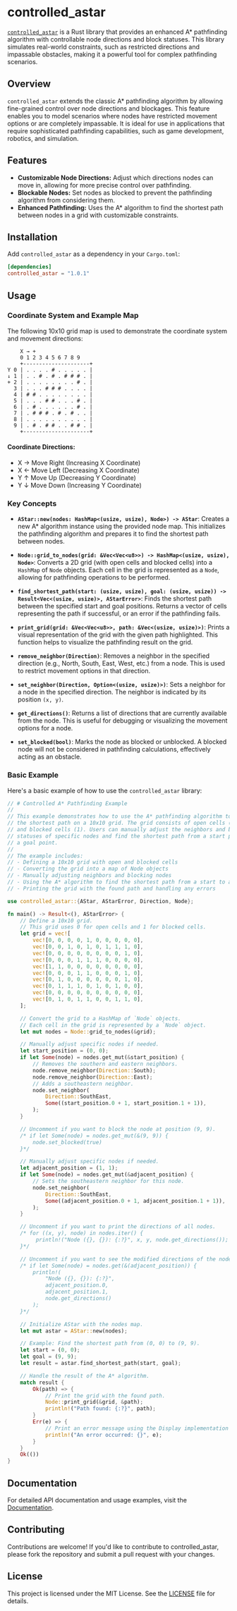 # controlled_astar

[`controlled_astar`](https://crates.io/crates/controlled_astar) is a Rust library that provides an enhanced A\* pathfinding algorithm with controllable node directions and block statuses. This library simulates real-world constraints, such as restricted directions and impassable obstacles, making it a powerful tool for complex pathfinding scenarios.

## Overview

`controlled_astar` extends the classic A\* pathfinding algorithm by allowing fine-grained control over node directions and blockages. This feature enables you to model scenarios where nodes have restricted movement options or are completely impassable. It is ideal for use in applications that require sophisticated pathfinding capabilities, such as game development, robotics, and simulation.

## Features

- **Customizable Node Directions:** Adjust which directions nodes can move in, allowing for more precise control over pathfinding.
- **Blockable Nodes:** Set nodes as blocked to prevent the pathfinding algorithm from considering them.
- **Enhanced Pathfinding:** Uses the A\* algorithm to find the shortest path between nodes in a grid with customizable constraints.

## Installation

Add `controlled_astar` as a dependency in your `Cargo.toml`:

```toml
[dependencies]
controlled_astar = "1.0.1"
```

## Usage

### Coordinate System and Example Map

The following 10x10 grid map is used to demonstrate the coordinate system and movement directions:

```
    X → +
    0 1 2 3 4 5 6 7 8 9
    +---------------------+
Y 0 | . . . . # . . . . . |
↓ 1 | . . # . # . # # # . |
+ 2 | . . . . . . . . # . |
  3 | . . . # # # . . . . |
  4 | # # . . . . . . . . |
  5 | . . . # # . . . # . |
  6 | . # . . . . . . # . |
  7 | . # # # . # . # . . |
  8 | . . . . . . . . . . |
  9 | . # . # # . . # # . |
    +---------------------+
```

#### Coordinate Directions:

- X → Move Right (Increasing X Coordinate)
- X ← Move Left (Decreasing X Coordinate)
- Y ↑ Move Up (Decreasing Y Coordinate)
- Y ↓ Move Down (Increasing Y Coordinate)

### Key Concepts

- **`AStar::new(nodes: HashMap<(usize, usize), Node>) -> AStar`**: Creates a new A\* algorithm instance using the provided node map. This initializes the pathfinding algorithm and prepares it to find the shortest path between nodes.

- **`Node::grid_to_nodes(grid: &Vec<Vec<u8>>) -> HashMap<(usize, usize), Node>`**: Converts a 2D grid (with open cells and blocked cells) into a `HashMap` of `Node` objects. Each cell in the grid is represented as a `Node`, allowing for pathfinding operations to be performed.

- **`find_shortest_path(start: (usize, usize), goal: (usize, usize)) -> Result<Vec<(usize, usize)>, AStarError>`**: Finds the shortest path between the specified start and goal positions. Returns a vector of cells representing the path if successful, or an error if the pathfinding fails.

- **`print_grid(grid: &Vec<Vec<u8>>, path: &Vec<(usize, usize)>)`**: Prints a visual representation of the grid with the given path highlighted. This function helps to visualize the pathfinding result on the grid.

- **`remove_neighbor(Direction)`**: Removes a neighbor in the specified direction (e.g., North, South, East, West, etc.) from a node. This is used to restrict movement options in that direction.

- **`set_neighbor(Direction, Option<(usize, usize)>)`**: Sets a neighbor for a node in the specified direction. The neighbor is indicated by its position `(x, y)`.

- **`get_directions()`**: Returns a list of directions that are currently available from the node. This is useful for debugging or visualizing the movement options for a node.

- **`set_blocked(bool)`**: Marks the node as blocked or unblocked. A blocked node will not be considered in pathfinding calculations, effectively acting as an obstacle.

### Basic Example

Here's a basic example of how to use the `controlled_astar` library:

```rust
// # Controlled A* Pathfinding Example
//
// This example demonstrates how to use the A* pathfinding algorithm to find
// the shortest path on a 10x10 grid. The grid consists of open cells (0)
// and blocked cells (1). Users can manually adjust the neighbors and block
// statuses of specific nodes and find the shortest path from a start point to
// a goal point.
//
// The example includes:
// - Defining a 10x10 grid with open and blocked cells
// - Converting the grid into a map of Node objects
// - Manually adjusting neighbors and blocking nodes
// - Using the A* algorithm to find the shortest path from a start to a goal
// - Printing the grid with the found path and handling any errors

use controlled_astar::{AStar, AStarError, Direction, Node};

fn main() -> Result<(), AStarError> {
    // Define a 10x10 grid.
    // This grid uses 0 for open cells and 1 for blocked cells.
    let grid = vec![
        vec![0, 0, 0, 0, 1, 0, 0, 0, 0, 0],
        vec![0, 0, 1, 0, 1, 0, 1, 1, 1, 0],
        vec![0, 0, 0, 0, 0, 0, 0, 0, 1, 0],
        vec![0, 0, 0, 1, 1, 1, 0, 0, 0, 0],
        vec![1, 1, 0, 0, 0, 0, 0, 0, 0, 0],
        vec![0, 0, 0, 1, 1, 0, 0, 0, 1, 0],
        vec![0, 1, 0, 0, 0, 0, 0, 0, 1, 0],
        vec![0, 1, 1, 1, 0, 1, 0, 1, 0, 0],
        vec![0, 0, 0, 0, 0, 0, 0, 0, 0, 0],
        vec![0, 1, 0, 1, 1, 0, 0, 1, 1, 0],
    ];

    // Convert the grid to a HashMap of `Node` objects.
    // Each cell in the grid is represented by a `Node` object.
    let mut nodes = Node::grid_to_nodes(&grid);

    // Manually adjust specific nodes if needed.
    let start_position = (0, 0);
    if let Some(node) = nodes.get_mut(&start_position) {
        // Removes the southern and eastern neighbors.
        node.remove_neighbor(Direction::South);
        node.remove_neighbor(Direction::East);
        // Adds a southeastern neighbor.
        node.set_neighbor(
            Direction::SouthEast,
            Some((start_position.0 + 1, start_position.1 + 1)),
        );
    }

    // Uncomment if you want to block the node at position (9, 9).
    /* if let Some(node) = nodes.get_mut(&(9, 9)) {
        node.set_blocked(true)
    }*/

    // Manually adjust specific nodes if needed.
    let adjacent_position = (1, 1);
    if let Some(node) = nodes.get_mut(&adjacent_position) {
        // Sets the southeastern neighbor for this node.
        node.set_neighbor(
            Direction::SouthEast,
            Some((adjacent_position.0 + 1, adjacent_position.1 + 1)),
        );
    }

    // Uncomment if you want to print the directions of all nodes.
    /* for ((x, y), node) in nodes.iter() {
         println!("Node ({}, {}): {:?}", x, y, node.get_directions());
    }*/

    // Uncomment if you want to see the modified directions of the node at (1, 1).
    /* if let Some(node) = nodes.get(&(adjacent_position)) {
        println!(
            "Node ({}, {}): {:?}",
            adjacent_position.0,
            adjacent_position.1,
            node.get_directions()
        );
    }*/

    // Initialize AStar with the nodes map.
    let mut astar = AStar::new(nodes);

    // Example: Find the shortest path from (0, 0) to (9, 9).
    let start = (0, 0);
    let goal = (9, 9);
    let result = astar.find_shortest_path(start, goal);

    // Handle the result of the A* algorithm.
    match result {
        Ok(path) => {
            // Print the grid with the found path.
            Node::print_grid(&grid, &path);
            println!("Path found: {:?}", path);
        }
        Err(e) => {
            // Print an error message using the Display implementation of AStarError.
            println!("An error occurred: {}", e);
        }
    }
    Ok(())
}
```

## Documentation

For detailed API documentation and usage examples, visit the [Documentation](https://docs.rs/controlled_astar).

## Contributing

Contributions are welcome! If you'd like to contribute to controlled_astar, please fork the repository and submit a pull request with your changes.

## License

This project is licensed under the MIT License. See the [LICENSE](LICENSE) file for details.
